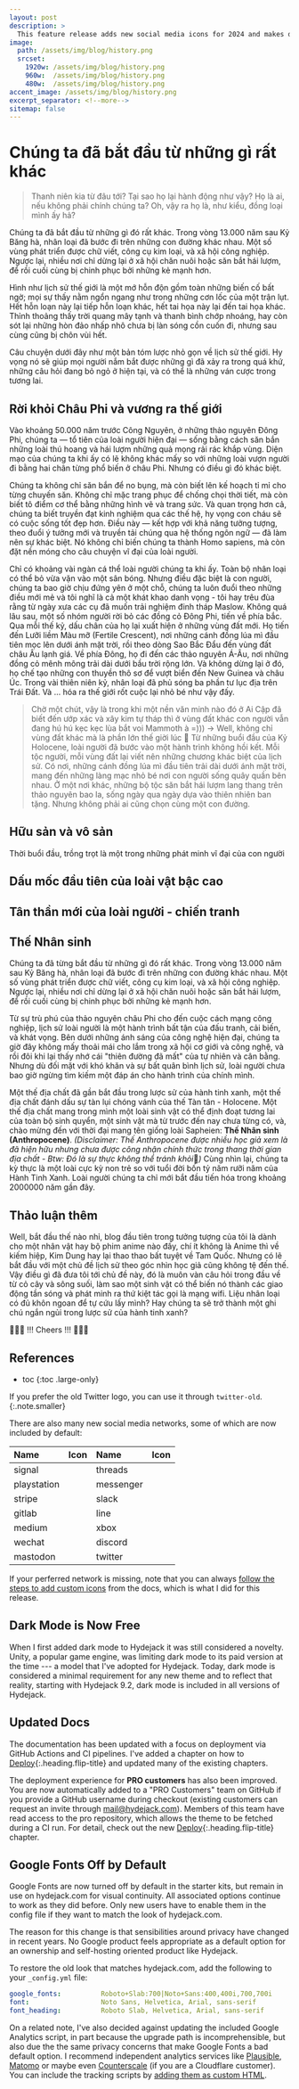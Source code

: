 ```yaml
---
layout: post
description: > 
  This feature release adds new social media icons for 2024 and makes dark mode available to everyone.
image: 
  path: /assets/img/blog/history.png
  srcset: 
    1920w: /assets/img/blog/history.png
    960w:  /assets/img/blog/history.png
    480w:  /assets/img/blog/history.png
accent_image: /assets/img/blog/history.png
excerpt_separator: <!--more-->
sitemap: false
---
```


# Chúng ta đã bắt đầu từ những gì rất khác

> Thanh niên kia từ đâu tới?
> Tại sao họ lại hành động như vậy?
> Họ là ai, nếu không phải chính chúng ta?
> Oh, vậy ra họ là, như kiểu, đồng loại mình ấy hả?

Chúng ta đã bắt đầu từ những gì đó rất khác. Trong vòng 13.000 năm sau Kỷ Băng hà, nhân loại đã bước đi trên những con đường khác nhau. Một số vùng phát triển được chữ viết, công cụ kim loại, và xã hội công nghiệp. Ngược lại, nhiều nơi chỉ dừng lại ở xã hội chăn nuôi hoặc săn bắt hái lượm, để rồi cuối cùng bị chinh phục bởi những kẻ mạnh hơn.

Hình như lịch sử thế giới là một mớ hỗn độn gồm toàn những biến cố bất ngờ; mọi sự thấy nằm ngổn ngang như trong những cơn lốc của một trận lụt. Hết hỗn loạn này lại tiếp hỗn loạn khác, hết tai họa này lại đến tai họa khác. Thỉnh thoảng thấy trời quang mây tạnh và thanh bình chớp nhoáng, hay còn sót lại những hòn đảo nhấp nhô chưa bị làn sóng cồn cuốn đi, nhưng sau cùng cũng bị chôn vùi hết.

Câu chuyện dưới đây như một bản tóm lược nhỏ gọn về lịch sử thế giới. Hy vọng nó sẽ giúp mọi người nắm bắt được những gì đã xảy ra trong quá khứ, những câu hỏi đang bỏ ngỏ ở hiện tại, và có thể là những ván cược trong tương lai.

## Rời khỏi Châu Phi và vương ra thế giới

Vào khoảng 50.000 năm trước Công Nguyên, ở những thảo nguyên Đông Phi, chúng ta — tổ tiên của loài người hiện đại — sống bằng cách săn bắn những loài thú hoang và hái lượm những quả mọng rải rác khắp vùng. Diện mạo của chúng ta khi ấy có lẽ không khác mấy so với những loài vượn người đi bằng hai chân từng phổ biến ở châu Phi. Nhưng có điều gì đó khác biệt.

Chúng ta không chỉ săn bắn để no bụng, mà còn biết lên kế hoạch tỉ mỉ cho từng chuyến săn. Không chỉ mặc trang phục để chống chọi thời tiết, mà còn biết tô điểm cơ thể bằng những hình vẽ và trang sức. Và quan trọng hơn cả, chúng ta biết truyền đạt kinh nghiệm qua các thế hệ, hy vọng con cháu sẽ có cuộc sống tốt đẹp hơn. Điều này — kết hợp với khả năng tưởng tượng, theo đuổi ý tưởng mới và truyền tải chúng qua hệ thống ngôn ngữ — đã làm nên sự khác biệt. Nó không chỉ biến chúng ta thành Homo sapiens, mà còn đặt nền móng cho câu chuyện vĩ đại của loài người.

Chỉ có khoảng vài ngàn cá thể loài người chúng ta khi ấy. Toàn bộ nhân loại có thể bỏ vừa vặn vào một sân bóng. Nhưng điều đặc biệt là con người, chúng ta bao giờ chịu đứng yên ở một chỗ, chúng ta luôn đuổi theo những điều mới mẻ và tôi nghĩ là cả một khát khao danh vọng - tôi hay trêu đùa rằng từ ngày xưa các cụ đã muốn trải nghiệm đinh tháp Maslow. Không quá lâu sau, một số nhóm người rời bỏ các đồng cỏ Đông Phi, tiến về phía bắc. Qua mỗi thế kỷ, dấu chân của họ lại xuất hiện ở những vùng đất mới. Họ tiến đến Lưỡi liềm Màu mỡ (Fertile Crescent), nơi những cánh đồng lúa mì đầu tiên mọc lên dưới ánh mặt trời, rồi theo dòng Sao Bắc Đẩu đến vùng đất châu Âu lạnh giá. Về phía Đông, họ đi đến các thảo nguyên Á-Âu, nơi những đồng cỏ mênh mông trải dài dưới bầu trời rộng lớn. Và không dừng lại ở đó, họ chế tạo những con thuyền thô sơ để vượt biển đến New Guinea và châu Úc. Trong vài thiên niên kỷ, nhân loại đã phủ sóng ba phần tư lục địa trên Trái Đất. Và ... hóa ra thế giới rốt cuộc lại nhỏ bé như vậy đấy.

> Chờ một chút, vậy là trong khi một nền văn minh nào đó ở Ai Cập đã biết đến ướp xác và xây kim tự tháp thì ở vùng đất khác con người vẫn đang hú hú kẹc kẹc lùa bắt voi Mammoth à =)))
> →  Well, không chỉ vùng đất khác mà là phần lớn thế giời lúc 🫨
Từ những buổi đầu của Kỷ Holocene, loài người đã bước vào một hành trình không hồi kết. Mỗi tộc người, mỗi vùng đất lại viết nên những chương khác biệt của lịch sử. Có nơi, những cánh đồng lúa mì đầu tiên trải dài dưới ánh mặt trời, mang đến những làng mạc nhỏ bé nơi con người sống quây quần bên nhau. Ở một nơi khác, những bộ tộc săn bắt hái lượm lang thang trên thảo nguyên bao la, sống ngày qua ngày dựa vào thiên nhiên ban tặng. Nhưng không phải ai cũng chọn cùng một con đường.

##  Hữu sản và vô sản
Thời buổi đầu, trồng trọt là một trong những phát minh vĩ đại của con người

## Dấu mốc đầu tiên của loài vật bậc cao

## Tân thần mới của loài người - chiến tranh

## Thế Nhân sinh
Chúng ta đã từng bắt đầu từ những gì đó rất khác. Trong vòng 13.000 năm sau Kỷ Băng hà, nhân loại đã bước đi trên những con đường khác nhau. Một số vùng phát triển được chữ viết, công cụ kim loại, và xã hội công nghiệp. Ngược lại, nhiều nơi chỉ dừng lại ở xã hội chăn nuôi hoặc săn bắt hái lượm, để rồi cuối cùng bị chinh phục bởi những kẻ mạnh hơn.

Từ sự trù phú của thảo nguyên châu Phi cho đến cuộc cách mạng công nghiệp, lịch sử loài người là một hành trình bất tận của đấu tranh, cải biến, và khát vọng. Bên dưới những ánh sáng của công nghệ hiện đại, chúng ta giờ đây không mấy thoải mái cho lắm trong xã hội cơ giới và công nghệ, và rồi đôi khi lại thấy nhớ cái "thiên đường đã mất" của tự nhiên và cân bằng. Nhưng dù đối mặt với khó khăn và sự bất quân bình lịch sử, loài người chưa bao giờ ngừng tìm kiếm một đáp án cho hành trình của chính mình. 

Một thế địa chất đã gần bắt đầu trong lược sử của hành tinh xanh, một thế địa chất đánh dấu sự tàn lụi chóng vánh của thế Tàn tân - Holocene. Một thế địa chất mang trong mình một loài sinh vật có thể định đoạt tương lai của toàn bộ sinh quyển, một sinh vật mà từ trước đến nay chưa từng có, và, chào mừng đến với thời đại mang tên giống loài Sapheien: **Thế Nhân sinh (Anthropocene)**.
 *(Disclaimer: Thế Anthropocene được nhiều học giả xem là đã hiện hữu nhưng chưa được công nhận chính thức trong thang thời gian địa chất - Btw: Đó là sự thực không thể tránh khỏi*🍵*)*
Cùng nhìn lại, chúng ta kỳ thực là một loài cực kỳ non trẻ so với tuổi đời bốn tỷ năm rưỡi năm của Hành Tinh Xanh. Loài người chúng ta chỉ mới bắt đầu tiến hóa trong khoảng 2000000 năm gần đây.  


## Thảo luận thêm
Well, bắt đầu thế nào nhỉ, blog đầu tiên trong tưởng tượng của tôi là dành cho một nhân vật hay bộ phim anime nào đấy, chí ít không là Anime thì về kiếm hiệp, Kim Dung hay lại thao thao bất tuyệt về Tam Quốc. Nhưng có lẽ bắt đầu với một chủ đề lịch sử theo góc nhìn học giả cũng không tệ đến thế. Vậy điều gì đã đưa tôi tới chủ đề này, đó là muôn vàn câu hỏi trong đầu về từ cỏ cây và sông suối, làm sao một sinh vật có thể biến nó thành các giao động tần sóng và phát minh ra thứ kiệt tác gọi là mạng wifi. Liệu nhân loại có đủ khôn ngoan để tự cứu lấy mình? Hay chúng ta sẽ trở thành một ghi chú ngắn ngủi trong lược sử của hành tinh xanh?

🍻🍻🍻 !!! Cheers !!! 🍻🍻🍻

## References
<!-- <span class="icon-twitter-old"></span> → <span class="icon-twitter"></span>
{:.larger} -->

<!--more-->

* toc
{:toc .large-only}

If you prefer the old Twitter logo, you can use it through `twitter-old`.
{:.note.smaller}

There are also many new social media networks, some of which are now included by default:

| Name | Icon | Name | Icon |
|:-----|------|:-----|------|
| signal | <span class="larger icon-signal"></span> | threads | <span class="larger icon-threads"></span> |
| playstation | <span class="larger icon-playstation"></span> | messenger | <span class="larger icon-messenger"></span> |
| stripe | <span class="larger icon-stripe"></span> | slack | <span class="larger icon-slack"></span> |
| gitlab | <span class="larger icon-gitlab"></span> | line | <span class="larger icon-line"></span> |
| medium | <span class="larger icon-medium"></span> | xbox | <span class="larger icon-xbox"></span> |
| wechat | <span class="larger icon-wechat"></span> | discord | <span class="larger icon-discord"></span> |
| mastodon | <span class="larger icon-mastodon"></span> | twitter | <span class="larger icon-twitter"></span> |

If your perferred network is missing, note that you can always [follow the steps to add custom icons](../../docs/advanced.md#adding-a-custom-social-media-icon) from the docs, which is what I did for this release.


## Dark Mode is Now Free
When I first added dark mode to Hydejack it was still considered a novelty. 
Unity, a popular game engine, was limiting dark mode to its paid version at the time --- a model that I've adopted for Hydejack. 
Today, dark mode is considered a minimal requirement for any new theme and to reflect that reality, 
starting with Hydejack 9.2, dark mode is included in all versions of Hydejack. 


## Updated Docs
The documentation has been updated with a focus on deployment via GitHub Actions and CI pipelines. 
I've added a chapter on how to [Deploy](../../docs/deploy.md){:.heading.flip-title} and updated many of the existing chapters.

The deployment experience for __PRO customers__ has also been improved. You are now automatically added to a "PRO Customers" team on GitHub if you provide a GitHub username during checkout (existing customers can request an invite through [mail@hydejack.com](mailto:mail@hydejack.com)).
Members of this team have read access to the pro repository, which allows the theme to be fetched during a CI run. 
For detail, check out the new [Deploy](../../docs/deploy.md){:.heading.flip-title} chapter.


## Google Fonts Off by Default
Google Fonts are now turned off by default in the starter kits, but remain in use on hydejack.com for visual continuity. All associated options continue to work as they did before. Only new users have to enable them in the config file if they want to match the look of hydejack.com.

The reason for this change is that sensibilities around privacy have changed in recent years. 
No Google product feels appropriate as a default option for an ownership and self-hosting oriented product like Hydejack.

To restore the old look that matches hydejack.com, add the following to your `_config.yml` file:

```yml
google_fonts:          Roboto+Slab:700|Noto+Sans:400,400i,700,700i
font:                  Noto Sans, Helvetica, Arial, sans-serif
font_heading:          Roboto Slab, Helvetica, Arial, sans-serif
```

On a related note, I've also decided against updating the included Google Analytics script, in part because the upgrade path is incomprehensible, but also due the the same privacy concerns that make Google Fonts a bad default option. I recommend independent analytics services like 
[Plausible](https://plausible.io), [Matomo](https://matomo.org/) or maybe even [Counterscale](https://counterscale.dev) (if you are a Cloudflare customer).
You can include the tracking scripts by [adding them as custom HTML](../../docs/basics.md#adding-custom-html-to-the-head).

